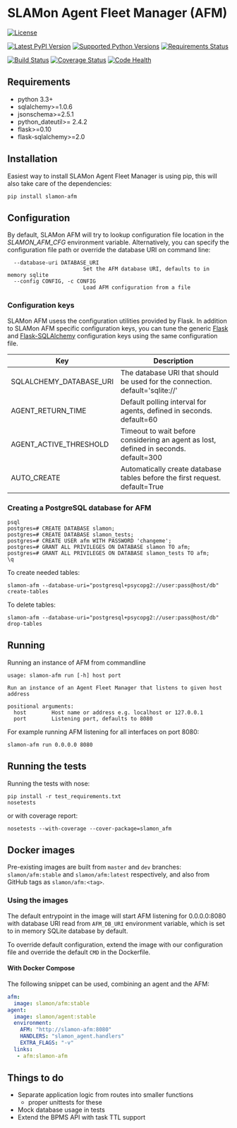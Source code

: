 SLAMon Agent Fleet Manager (AFM)
================================

[![License][license]](http://www.apache.org/licenses/LICENSE-2.0)

[![Latest PyPI Version](https://badge.fury.io/py/slamon-afm.svg)](http://badge.fury.io/py/slamon-afm)
[![Supported Python Versions](https://img.shields.io/pypi/pyversions/slamon-afm.svg)](pypi)
[![Requirements Status][requirements_image]][requirements]

[![Build Status][build]](https://travis-ci.org/SLAMon/slamon-agent-fleet-manager.svg?branch=master)
[![Coverage Status][coverage]](https://coveralls.io/github/SLAMon/slamon-agent-fleet-manager?branch=master)
[![Code Health][health]](https://landscape.io/github/SLAMon/slamon-agent-fleet-manager/master)


## Requirements

* python 3.3+
* sqlalchemy>=1.0.6
* jsonschema>=2.5.1
* python_dateutil>= 2.4.2
* flask>=0.10
* flask-sqlalchemy>=2.0

## Installation

Easiest way to install SLAMon Agent Fleet Manager is using pip, this will also take care of the dependencies:

```
pip install slamon-afm
```

## Configuration

By default, SLAMon AFM will try to lookup configuration file location in the *SLAMON_AFM_CFG* environment variable.
Alternatively, you can specify the configuration file path or override the database URI on command line:

```
  --database-uri DATABASE_URI
                        Set the AFM database URI, defaults to in memory sqlite
  --config CONFIG, -c CONFIG
                        Load AFM configuration from a file
```

### Configuration keys

SLAMon AFM usess the configuration utilities provided by Flask. In addition to SLAMon AFM specific configuration keys,
you can tune the generic [Flask](http://flask.pocoo.org/docs/0.10/config/#builtin-configuration-values) and
[Flask-SQLAlchemy](https://pythonhosted.org/Flask-SQLAlchemy/config.html#configuration-keys) configuration keys using
the same configuration file. 

Key                       | Description
--------------------------|----------------------------
SQLALCHEMY_DATABASE_URI   | The database URI that should be used for the connection. default='sqlite://'
AGENT_RETURN_TIME         | Default polling interval for agents, defined in seconds. default=60
AGENT_ACTIVE_THRESHOLD    | Timeout to wait before considering an agent as lost, defined in seconds. default=300
AUTO_CREATE               | Automatically create database tables before the first request. default=True

### Creating a PostgreSQL database for AFM

```
psql
postgres=# CREATE DATABASE slamon;
postgres=# CREATE DATABASE slamon_tests;
postgres=# CREATE USER afm WITH PASSWORD 'changeme';
postgres=# GRANT ALL PRIVILEGES ON DATABASE slamon TO afm;
postgres=# GRANT ALL PRIVILEGES ON DATABASE slamon_tests TO afm;
\q
```

To create needed tables:

```
slamon-afm --database-uri="postgresql+psycopg2://user:pass@host/db" create-tables
```

To delete tables:

```
slamon-afm --database-uri="postgresql+psycopg2://user:pass@host/db" drop-tables
```

## Running

Running an instance of AFM from commandline

```
usage: slamon-afm run [-h] host port

Run an instance of an Agent Fleet Manager that listens to given host address

positional arguments:
  host        Host name or address e.g. localhost or 127.0.0.1
  port        Listening port, defaults to 8080
```

For example running AFM listening for all interfaces on port 8080:

```
slamon-afm run 0.0.0.0 8080
```

## Running the tests

Running the tests with nose:

```
pip install -r test_requirements.txt
nosetests
```

or with coverage report:

```
nosetests --with-coverage --cover-package=slamon_afm
```

## Docker images

Pre-existing images are built from `master` and `dev` branches:
`slamon/afm:stable` and `slamon/afm:latest` respectively, and also
from GitHub tags as `slamon/afm:<tag>`.

### Using the images

The default entrypoint in the image will start AFM listening for 0.0.0.0:8080
with database URI read from `AFM_DB_URI` environment variable, which is set to
in memory SQLite database by default.

To override default configuration, extend the image with our configuration file
and override the default `CMD` in the Dockerfile.

#### With Docker Compose

The following snippet can be used, combining an agent and the AFM:

```yml
afm:
  image: slamon/afm:stable
agent:
  image: slamon/agent:stable
  environment:
    AFM: "http://slamon-afm:8080"
    HANDLERS: "slamon_agent.handlers"
    EXTRA_FLAGS: "-v"
  links:
   - afm:slamon-afm
```

## Things to do

* Separate application logic from routes into smaller functions
    * proper unittests for these
* Mock database usage in tests
* Extend the BPMS API with task TTL support


[license]: https://img.shields.io/:license-Apache%20License%20v2.0-blue.svg
[requirements_image]: https://requires.io/github/SLAMon/slamon-agent-fleet-manager/requirements.svg?branch=master
[requirements]: https://requires.io/github/SLAMon/slamon-agent-fleet-manager/requirements/?branch=master
[build]: https://travis-ci.org/SLAMon/slamon-agent-fleet-manager.svg?branch=master
[coverage]: https://coveralls.io/repos/SLAMon/slamon-agent-fleet-manager/badge.svg?branch=master&service=github
[health]: https://landscape.io/github/SLAMon/slamon-agent-fleet-manager/master/landscape.svg?style=flat
[latest_version]: https://badge.fury.io/py/slamon-afm.svg
[pypi]: https://pypi.python.org/pypi/slamon-afm/


